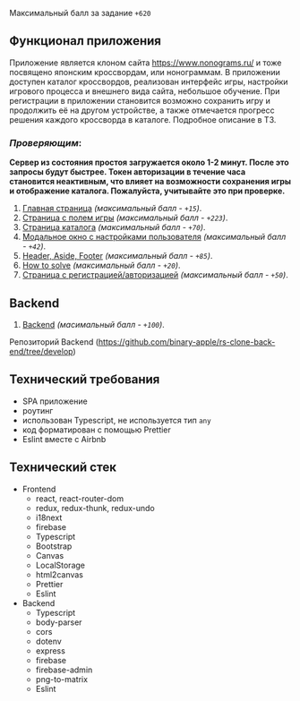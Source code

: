 Максимальный балл за задание `+620`

## Функционал приложения

Приложение является клоном сайта https://www.nonograms.ru/ и тоже посвящено японским кроссвордам, или нонограммам. В приложении доступен каталог кроссвордов, реализован интерфейс игры, настройки игрового процесса и внешнего вида сайта, небольшое обучение. При регистрации в приложении становится возможно сохранить игру и продолжить её на другом устройстве, а также отмечается прогресс решения каждого кроссворда в каталоге. Подробное описание в ТЗ.

### _Проверяющим_:

**Сервер из состояния простоя загружается около 1-2 минут. После это запросы будут быстрее.
Токен авторизации в течение часа становится неактивным, что влияет на возможности сохранения игры и отображение каталога. Пожалуйста, учитывайте это при проверке.**

1.  [Главная страница](modules/main-page.md) _(максимальный балл - `+15`)_.
2.  [Страница с полем игры](modules/playground.md) _(максимальный балл - `+223`)_.
3.  [Страница каталога](modules/catalogue.md) _(максимальный балл - `+70`)_.
4.  [Модальное окно с настройками пользователя](modules/settings.md) _(максимальный балл - `+42`)_.
5.  [Header, Aside, Footer](modules/header.md) _(максимальный балл - `+85`)_.
6.  [How to solve](modules/how-to-solve.md) _(максимальный балл - `+20`)_.
7.  [Страница с регистрацией/авторизацией](modules/register.md) _(максимальный балл - `+50`)_.

## Backend

1.  [Backend](modules/backend.md) _(масимальный балл - `+100`)_.

Репозиторий Backend (https://github.com/binary-apple/rs-clone-back-end/tree/develop)

## Технический требования

-   SPA приложение
-   роутинг
-   использован Typescript, не используется тип `any`
-   код форматирован с помощью Prettier
-   Eslint вместе с Airbnb

## Технический стек

-   Frontend
    -   react, react-router-dom
    -   redux, redux-thunk, redux-undo
    -   i18next
    -   firebase
    -   Typescript
    -   Bootstrap
    -   Canvas
    -   LocalStorage
    -   html2canvas
    -   Prettier
    -   Eslint
-   Backend
    -   Typescript
    -   body-parser
    -   cors
    -   dotenv
    -   express
    -   firebase
    -   firebase-admin
    -   png-to-matrix
    -   Eslint
